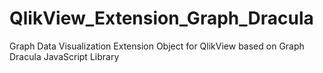 QlikView_Extension_Graph_Dracula
================================

Graph Data Visualization Extension Object for QlikView based on Graph Dracula JavaScript Library
